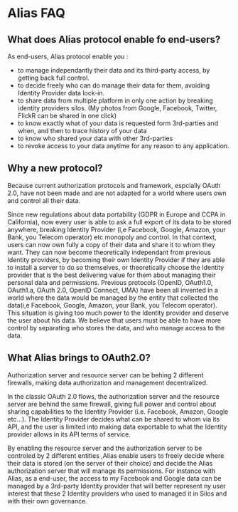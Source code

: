 # Alias FAQ

## What does Alias protocol enable fo end-users?

As end-users, Alias protocol enable you :
- to manage independantly their data and its third-party access, by getting back full control.
- to decide freely who can do manage their data for them, avoiding Identity Provider data lock-in.
- to share data from multiple platform in only one action by breaking identity providers silos.
(My photos from Google, Facebook, Twitter, FlickR can be shared in one click)
- to know exactly what of your data is requested form 3rd-parties and when, and then to trace history of your data
- to know who shared your data with other 3rd-parties
- to revoke access to your data anytime for any reason to any application.

## Why a new protocol?

Because current authorization protocols  and framework, espcially OAuth 2.0, have not been made and are not adapted for
a world where users own and control all their data.

Since new regulations about data portability (GDPR in Europe and CCPA in California), now every user is able to ask
a full export of its data to be stored anywhere, breaking Identity Provider (i,e Facebook, Google, Amazon, your Bank, you Telecom operator) etc monopoly and control. 
In that context, users can now own fully a copy of their data and share it to whom they want. They can now become theoretically independant
from previous Identity providers, by becoming their own Identity Provider if they are able to install a server to do so 
themselves, or theoretically choose the Identity provider that is the best delivering value for them about managing their 
personal data and permissions. Previous protocols (OpenID, OAuth1.0, OAuth1.a, OAuth 2.0, OpenID Connect, UMA) have been all invented 
in a world where the data would be managed by the entity that collected the data(i,e Facebook, Google, Amazon, your Bank, 
you Telecom operator). This situation is giving too much power to the Identity provider and deserve the user about his data.
We believe that users must be able to have more control by separating who stores the data, and who manage access to the data.

## What Alias brings to OAuth2.0?
Authorization server and resource server can be behing 2 different firewalls, making data authorization and management decentralized.

In the classic OAuth 2.0 flows, the authorization server and the resource server are behind the same firewall, 
giving full power and control about sharing capabilities to the Identity Provider (i.e. Facebook, Amazon, Google etc...). 
The Identity Provider decides what can be shared to whom via its API, and the user is limited into making data exportable 
to what the Identity provider allows in its API terms of service.

By enabling the resource server and the authorization server to be controled by 2 different entities ,Alias enable users to 
freely decide where their data is stored (on the server of their choice) and decide the Alias authorization server that
will manage its permissions. For instance with Alias, as a end-user, the access to my Facebook and Google data can be managed by a 
3rd-party Identity provider that will better represent ny user interest that these 2 Identity providers who used to managed it in Silos and 
with their own governance.


